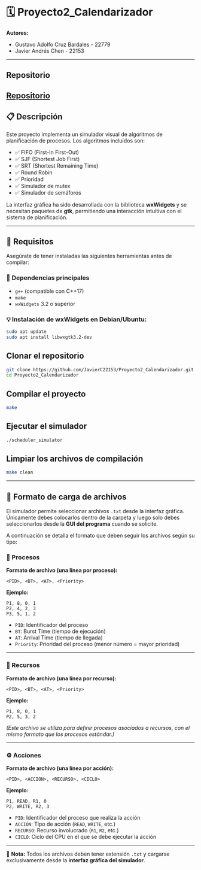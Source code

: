 # 🗓️ Proyecto2_Calendarizador

**Autores:**

- Gustavo Adolfo Cruz Bardales - 22779  
- Javier Andrés Chen - 22153

---
## Repositorio

[Repositorio](https://github.com/JavierC22153/Proyecto2_Calendarizador.git)
---

## 📋 Descripción

Este proyecto implementa un simulador visual de algoritmos de planificación de procesos. Los algoritmos incluidos son:

- ✅ FIFO (First-In First-Out)  
- ✅ SJF (Shortest Job First)  
- ✅ SRT (Shortest Remaining Time)  
- ✅ Round Robin  
- ✅ Prioridad  
- ✅ Simulador de mutex  
- ✅ Simulador de semáforos

La interfaz gráfica ha sido desarrollada con la biblioteca **wxWidgets** y se necesitan paquetes de **gtk**, permitiendo una interacción intuitiva con el sistema de planificación.

---

## 🧰 Requisitos

Asegúrate de tener instaladas las siguientes herramientas antes de compilar:

### 🔧 Dependencias principales

- `g++` (compatible con C++17)
- `make`
- `wxWidgets` 3.2 o superior

### 💡 Instalación de wxWidgets en Debian/Ubuntu:

```bash
sudo apt update
sudo apt install libwxgtk3.2-dev
```

## Clonar el repositorio
```bash
git clone https://github.com/JavierC22153/Proyecto2_Calendarizador.git 
cd Proyecto2_Calendarizador
```

## Compilar el proyecto
```bash
make
```

## Ejecutar el simulador
```bash
./scheduler_simulator
```
## Limpiar los archivos de compilación
```bash
make clean
```
---

## 📂 Formato de carga de archivos

El simulador permite seleccionar archivos `.txt` desde la interfaz gráfica. Únicamente debes colocarlos dentro de la carpeta y luego solo debes seleccionarlos desde la **GUI del programa** cuando se solicite.

A continuación se detalla el formato que deben seguir los archivos según su tipo:

### 📄 Procesos
**Formato de archivo (una línea por proceso):**

```
<PID>, <BT>, <AT>, <Priority>
```

**Ejemplo:**
```
P1, 8, 0, 1
P2, 4, 2, 3
P3, 5, 1, 2
```

- `PID`: Identificador del proceso  
- `BT`: Burst Time (tiempo de ejecución)  
- `AT`: Arrival Time (tiempo de llegada)  
- `Priority`: Prioridad del proceso (menor número = mayor prioridad)

---

### 📄 Recursos
**Formato de archivo (una línea por recurso):**
```
<PID>, <BT>, <AT>, <Priority>
```

**Ejemplo:**
```
P1, 8, 0, 1
P2, 5, 3, 2
```

*(Este archivo se utiliza para definir procesos asociados a recursos, con el mismo formato que los procesos estándar.)*

---

### ⚙️ Acciones
**Formato de archivo (una línea por acción):**
```
<PID>, <ACCIÓN>, <RECURSO>, <CICLO>
```

**Ejemplo:**
```
P1, READ, R1, 0
P2, WRITE, R2, 3
```

- `PID`: Identificador del proceso que realiza la acción  
- `ACCIÓN`: Tipo de acción (`READ`, `WRITE`, etc.)  
- `RECURSO`: Recurso involucrado (`R1`, `R2`, etc.)  
- `CICLO`: Ciclo del CPU en el que se debe ejecutar la acción

---

📌 **Nota:** Todos los archivos deben tener extensión `.txt` y cargarse exclusivamente desde la **interfaz gráfica del simulador**.

